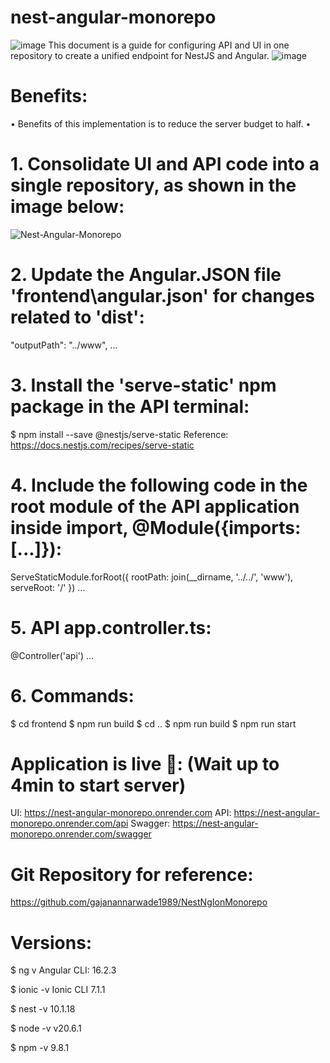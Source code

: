 # nest-angular-monorepo
![image](https://github.com/gajanannarwade1412/nest-angular-monorepo/assets/150010996/d45b350b-d83a-42b8-89d3-a5abe62c2b47)
This document is a guide for configuring API and UI in one repository to create a unified endpoint for NestJS and Angular.
![image](https://github.com/gajanannarwade1412/nest-angular-monorepo/assets/150010996/b2ab7759-f8bb-415f-89da-fdc881aaff0d)

# Benefits:
•	Benefits of this implementation is to reduce the server budget to half.
•	

# 1.	Consolidate UI and API code into a single repository, as shown in the image below:
![Nest-Angular-Monorepo](https://github.com/gajanannarwade1412/nest-angular-monorepo/assets/150010996/803c33da-b23f-440d-b67b-58abfb6d9447)


# 2.	Update the Angular.JSON file 'frontend\angular.json' for changes related to 'dist':
 "outputPath": "../www",
...

# 3.	Install the 'serve-static' npm package in the API terminal:
$ npm install --save @nestjs/serve-static
Reference: https://docs.nestjs.com/recipes/serve-static

# 4.	Include the following code in the root module of the API application inside import, @Module({imports: [...]}):
 ServeStaticModule.forRoot({
 	rootPath: join(__dirname, '../../', 'www'),
 	serveRoot: '/'
 })
 ...

# 5.	API app.controller.ts: 
 @Controller('api')
 ...

# 6.	Commands: 
$ cd frontend 
$ npm run build 
$ cd .. 
$ npm run build 
$ npm run start

# Application is live 🎉: (Wait up to 4min to start server)
UI: https://nest-angular-monorepo.onrender.com
API: https://nest-angular-monorepo.onrender.com/api
Swagger: https://nest-angular-monorepo.onrender.com/swagger

# Git Repository for reference:
https://github.com/gajanannarwade1989/NestNgIonMonorepo

# Versions: 
$ ng v 
Angular CLI: 16.2.3

$ ionic -v 
Ionic CLI 7.1.1

$ nest -v 
10.1.18

$ node -v 
v20.6.1

$ npm -v 
9.8.1
